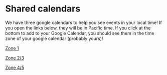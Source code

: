 # Shared calendars

We have three google calendars to help you see events in your local time! If you open the links below, they will be in
Pacific time. If you click at the bottom to add to your Google Calendar, you should see them in the time zone of your google 
calendar (probably yours)!

[Zone 1](https://calendar.google.com/calendar/embed?src=c_20m8o03v9gf56avpkphsd3i9bk%40group.calendar.google.com&ctz=America%2FLos_Angeles)

[Zone 2/3](https://calendar.google.com/calendar/embed?src=c_r387vvjd66sg2o96cracfv5ioc%40group.calendar.google.com&ctz=America%2FLos_Angeles)

[Zone 4/5](https://calendar.google.com/calendar/embed?src=c_ghv53rt8temq4gco5h0anp3ou4%40group.calendar.google.com&ctz=America%2FLos_Angeles)
